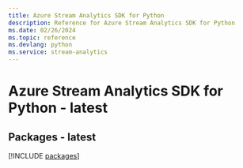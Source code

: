 ```yaml
---
title: Azure Stream Analytics SDK for Python
description: Reference for Azure Stream Analytics SDK for Python
ms.date: 02/26/2024
ms.topic: reference
ms.devlang: python
ms.service: stream-analytics
---
```

# Azure Stream Analytics SDK for Python - latest
## Packages - latest
[!INCLUDE [packages](stream-analytics-index.md)]
